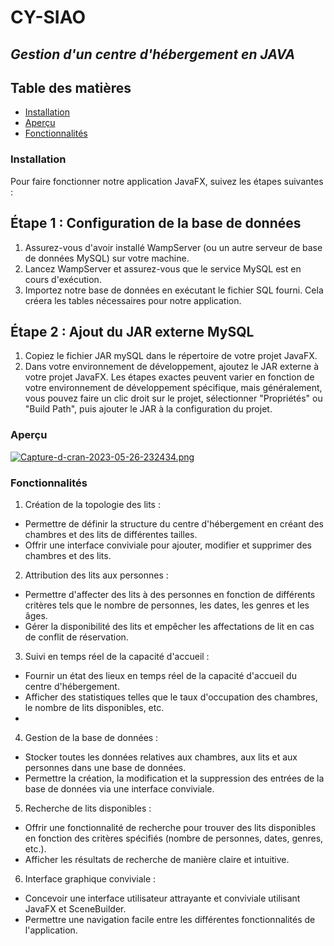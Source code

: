 # **CY-SIAO**
## *Gestion d'un centre d'hébergement en JAVA*


## Table des matières
- [Installation](#installation)
- [Aperçu](#aperçu)
- [Fonctionnalités](#section-1)


### Installation
Pour faire fonctionner notre application JavaFX, suivez les étapes suivantes :

## Étape 1 : Configuration de la base de données
1. Assurez-vous d'avoir installé WampServer (ou un autre serveur de base de données MySQL) sur votre machine.
2. Lancez WampServer et assurez-vous que le service MySQL est en cours d'exécution.
3. Importez notre base de données en exécutant le fichier SQL fourni. Cela créera les tables nécessaires pour notre application.


## Étape 2 : Ajout du JAR externe MySQL
1. Copiez le fichier JAR mySQL dans le répertoire de votre projet JavaFX.
2. Dans votre environnement de développement, ajoutez le JAR externe à votre projet JavaFX. Les étapes exactes peuvent varier en fonction de votre environnement de développement spécifique, mais généralement, vous pouvez faire un clic droit sur le projet, sélectionner "Propriétés" ou "Build Path", puis ajouter le JAR à la configuration du projet.

### Aperçu

[![Capture-d-cran-2023-05-26-232434.png](https://i.postimg.cc/LXbmkTFz/Capture-d-cran-2023-05-26-232434.png)](https://postimg.cc/qh2f42RR)


### Fonctionnalités 

1. Création de la topologie des lits :

- Permettre de définir la structure du centre d'hébergement en créant des chambres et des lits de différentes tailles.
- Offrir une interface conviviale pour ajouter, modifier et supprimer des chambres et des lits.

2. Attribution des lits aux personnes :

- Permettre d'affecter des lits à des personnes en fonction de différents critères tels que le nombre de personnes, les dates, les genres et les âges.
- Gérer la disponibilité des lits et empêcher les affectations de lit en cas de conflit de réservation.

3. Suivi en temps réel de la capacité d'accueil :

- Fournir un état des lieux en temps réel de la capacité d'accueil du centre d'hébergement.
- Afficher des statistiques telles que le taux d'occupation des chambres, le nombre de lits disponibles, etc.
- 
4. Gestion de la base de données :

- Stocker toutes les données relatives aux chambres, aux lits et aux personnes dans une base de données.
- Permettre la création, la modification et la suppression des entrées de la base de données via une interface conviviale.
 
5. Recherche de lits disponibles :

- Offrir une fonctionnalité de recherche pour trouver des lits disponibles en fonction des critères spécifiés (nombre de personnes, dates, genres, etc.).
- Afficher les résultats de recherche de manière claire et intuitive.

6. Interface graphique conviviale :

- Concevoir une interface utilisateur attrayante et conviviale utilisant JavaFX et SceneBuilder.
- Permettre une navigation facile entre les différentes fonctionnalités de l'application.
